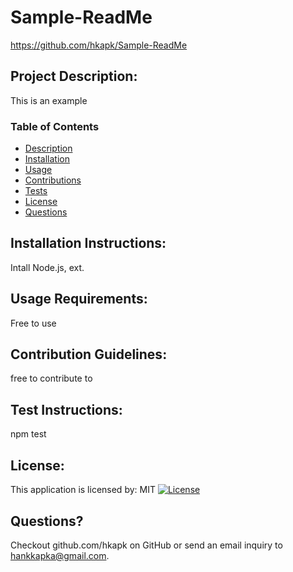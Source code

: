 # Sample-ReadMe
  https://github.com/hkapk/Sample-ReadMe

  ## Project Description:
  This is an example
  ### Table of Contents
  - [Description](#description)
  - [Installation](#installation)
  - [Usage](#usage)
  - [Contributions](#contributions)
  - [Tests](#tests)
  - [License](#license)
  - [Questions](#questions)
  ## Installation Instructions:
  Intall Node.js, ext. 
  ## Usage Requirements:
  Free to use
  ## Contribution Guidelines:
  free to contribute to
  ## Test Instructions:
  npm test
  ## License:
  This application is licensed by: MIT
  [![License](https://img.shields.io/badge/License-MIT-blue.svg)](https://opensource.org/licenses/MIT)
  ## Questions?
  Checkout github.com/hkapk on GitHub or send an email inquiry to hankkapka@gmail.com.
